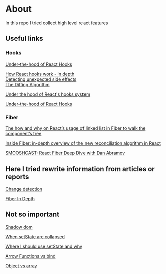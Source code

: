 # About

In this repo I tried collect high level react features

## Useful links

### Hooks

[Under-the-hood of React Hooks](https://indepth.dev/posts/1220/under-the-hood-of-react-hooks)

[How React hooks work - in depth](https://eliav2.github.io/how-react-hooks-work/)\
[Detecting unexpected side effects](https://reactjs.org/docs/strict-mode.html#detecting-unexpected-side-effects)\
[The Diffing Algorithm](https://reactjs.org/docs/reconciliation.html#the-diffing-algorithm)

[Under the hood of React's hooks system](https://www.the-guild.dev/blog/react-hooks-system)

[Under-the-hood of React Hooks](https://itnext.io/under-the-hood-of-react-hooks-805dc68581c3)


### Fiber

[The how and why on React’s usage of linked list in Fiber to walk the component’s tree](https://indepth.dev/posts/1007/the-how-and-why-on-reacts-usage-of-linked-list-in-fiber-to-walk-the-components-tree)

[Inside Fiber: in-depth overview of the new reconciliation algorithm in React](https://indepth.dev/posts/1008/inside-fiber-in-depth-overview-of-the-new-reconciliation-algorithm-in-react)

[SMOOSHCAST: React Fiber Deep Dive with Dan Abramov](https://www.youtube.com/watch?v=aS41Y_eyNrU)

## Here I tried rewrite information from articles or reports

[Change detection](https://github.com/or4/react-advanced/blob/master/src/fiber-in-depth/change-detection.md)

[Fiber In Depth](https://github.com/or4/react-advanced/blob/master/src/fiber-in-depth/readme.md)



## Not so important

[Shadow dom](https://github.com/or4/react-advanced/tree/master/src/web-components)

[When setState are collapsed](https://github.com/or4/react-advanced/blob/master/src/set-state/collapse-in-class.md)

[Where I should use setState and why](https://github.com/or4/react-advanced/blob/master/src/set-state/where-I-can-use.md)

[Arrow Functions vs bind](https://github.com/or4/react-advanced/blob/master/src/other/arrow-functions-vs-bind.md)

[Object vs array](https://github.com/or4/react-advanced/blob/master/src/other/object-vs-array.md)
